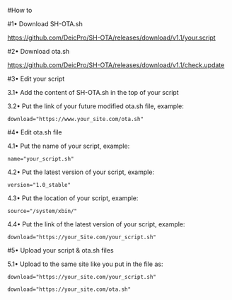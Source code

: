#How to

#1• Download SH-OTA.sh

https://github.com/DeicPro/SH-OTA/releases/download/v1.1/your.script

#2• Download ota.sh

https://github.com/DeicPro/SH-OTA/releases/download/v1.1/check.update

#3• Edit your script

3.1• Add the content of SH-OTA.sh in the top of your script

3.2• Put the link of your future modified ota.sh file, example:

	download="https://www.your_site.com/ota.sh"

#4• Edit ota.sh file

4.1• Put the name of your script, example:

	name="your_script.sh"

4.2• Put the latest version of your script, example:

	version="1.0_stable"

4.3• Put the location of your script, example:

	source="/system/xbin/"

4.4• Put the link of the latest version of your script, example:

	download="https://your_Site.com/your_script.sh"

#5• Upload your script & ota.sh files

5.1• Upload to the same site like you put in the file as:
	
	download="https://your_site.com/your_script.sh"

	download="https://your_site.com/ota.sh"

